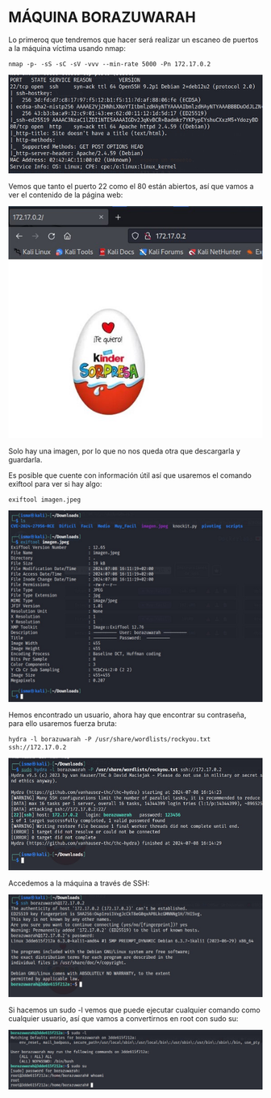 # MÁQUINA BORAZUWARAH

Lo primeroq que tendremos que hacer será realizar un escaneo de puertos a la máquina víctima usando nmap:

```shell
nmap -p- -sS -sC -sV -vvv --min-rate 5000 -Pn 172.17.0.2
```

![NMAP](https://github.com/Isma-yo/photos/blob/main/Borazuwarah/foto.jpg)

Vemos que tanto el puerto 22 como el 80 están abiertos, así que vamos a ver el contenido de la página web:

![WEB](https://github.com/Isma-yo/photos/blob/main/Borazuwarah/foto2.jpg)

Solo hay una imagen, por lo que no nos queda otra que descargarla y guardarla.

Es posible que cuente con información útil así que usaremos el comando exiftool para ver si hay algo:

```shell
exiftool imagen.jpeg
```

![FOTO](https://github.com/Isma-yo/photos/blob/main/Borazuwarah/foto3.jpg)

Hemos encontrado un usuario, ahora hay que encontrar su contraseña, para ello usaremos fuerza bruta:

```shell
hydra -l borazuwarah -P /usr/share/wordlists/rockyou.txt ssh://172.17.0.2
```

![PASS](https://github.com/Isma-yo/photos/blob/main/Borazuwarah/foto4.jpg)

Accedemos a la máquina a través de SSH:

![PASS](https://github.com/Isma-yo/photos/blob/main/Borazuwarah/foto5.jpg)

Si hacemos un sudo -l vemos que puede ejecutar cualquier comando como cualquier usuario, así que vamos a convertirnos en root con sudo su:

![ROOT](https://github.com/Isma-yo/photos/blob/main/Borazuwarah/foto6.jpg)




